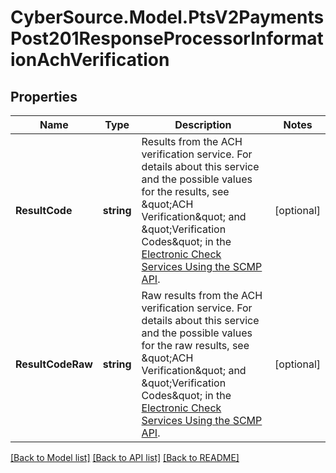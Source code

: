 # CyberSource.Model.PtsV2PaymentsPost201ResponseProcessorInformationAchVerification
## Properties

Name | Type | Description | Notes
------------ | ------------- | ------------- | -------------
**ResultCode** | **string** | Results from the ACH verification service. For details about this service and the possible values for the results, see \&quot;ACH Verification\&quot; and \&quot;Verification Codes\&quot; in the [Electronic Check Services Using the SCMP API](https://apps.cybersource.com/library/documentation/dev_guides/EChecks_SCMP_API/html/wwhelp/wwhimpl/js/html/wwhelp.htm).  | [optional] 
**ResultCodeRaw** | **string** | Raw results from the ACH verification service. For details about this service and the possible values for the raw results, see \&quot;ACH Verification\&quot; and \&quot;Verification Codes\&quot; in the [Electronic Check Services Using the SCMP API](https://apps.cybersource.com/library/documentation/dev_guides/EChecks_SCMP_API/html/wwhelp/wwhimpl/js/html/wwhelp.htm).  | [optional] 

[[Back to Model list]](../README.md#documentation-for-models) [[Back to API list]](../README.md#documentation-for-api-endpoints) [[Back to README]](../README.md)

